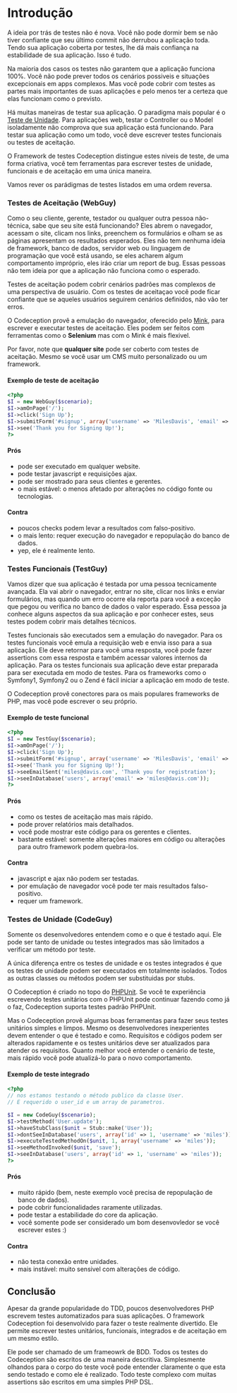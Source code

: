# Introdução

A ideia por trás de testes não é nova. Você não pode dormir bem se não tiver confiante que seu último commit não derrubou a aplicação toda.
Tendo sua aplicação coberta por testes, lhe dá mais confiança na estabilidade de sua aplicação. Isso é tudo.

Na maioria dos casos os testes não garantem que a aplicação funciona 100%. Você não pode prever todos os cenários possiveis e situações excepcionais em apps complexos. Mas você pode cobrir com testes as partes mais importantes de suas aplicações e pelo menos ter a certeza que elas funcionam como o previsto.

Há muitas maneiras de testar sua aplicação. O paradigma mais popular é o [Teste de Unidade](http://pt.wikipedia.org/wiki/Teste_de_unidade). Para aplicações web, testar o Controller ou o Model isoladamente não comprova que sua aplicação está funcionando. Para testar sua aplicação como um todo, você deve escrever testes funcionais ou testes de aceitação.

O Framework de testes Codeception distingue estes niveis de teste, de uma forma criativa, você tem ferramentas para escrever testes de unidade, funcionais e de aceitação em uma única maneira.

Vamos rever os parádigmas de testes listados em uma ordem reversa.

### Testes de Aceitação (WebGuy)

Como o seu cliente, gerente, testador ou qualquer outra pessoa não-técnica, sabe que seu site está funcionando? Eles abrem o navegador, acessam o site, clicam nos links, preenchem os formulários e olham se as páginas apresentam os resultados esperados. Eles não tem nenhuma ideia de framework, banco de dados, servidor web ou linguagem de programação que você está usando, se eles acharem algum comportamento impróprio, eles iráo criar um report de bug. Essas pessoas não tem ideia por que a aplicação não funciona como o esperado.

Testes de aceitação podem cobrir cenários padrões mas complexos de uma perspectiva de usuário. Com os testes de aceitaçao você pode ficar confiante que se aqueles usuários seguirem cenários definidos, não vão ter erros.

O Codeception provê a emulação do navegador, oferecido pelo [Mink](http://mink.behat.org), para escrever e executar testes de aceitação. Eles podem ser feitos com ferramentas como o **Selenium** mas com o Mink é mais flexivel.

Por favor, note que **qualquer site** pode ser coberto com testes de aceitação. Mesmo se você usar um CMS muito personalizado ou um framework.

#### Exemplo de teste de aceitação

``` php
<?php
$I = new WebGuy($scenario);
$I->amOnPage('/');
$I->click('Sign Up');
$I->submitForm('#signup', array('username' => 'MilesDavis', 'email' => 'miles@davis.com'));
$I->see('Thank you for Signing Up!');
?>
```

#### Prós

* pode ser executado em qualquer website.
* pode testar javascript e requisições ajax.
* pode ser mostrado para seus clientes e gerentes.
* o mais estável: o menos afetado por alterações no código fonte ou tecnologias.

#### Contra

* poucos checks podem levar a resultados com falso-positivo.
* o mais lento: requer execução do navegador e repopulação do banco de dados.
* yep, ele é realmente lento.

### Testes Funcionais (TestGuy)

Vamos dizer que sua aplicação é testada por uma pessoa tecnicamente avançada. Ela vai abrir o navegador, entrar no site, clicar nos links e enviar formulários, mas quando um erro ocorre ela reporta para você a exceção que pegou ou verifica no banco de dados o valor esperado. Essa pessoa ja conhece alguns aspectos da sua aplicação e por conhecer estes, seus testes podem cobrir mais detalhes técnicos.

Testes funcionais são executados sem a emulação do navegador. Para os testes funcionais você emula a requisição web e envia isso para a sua aplicação. Ele deve retornar para você uma resposta, você pode fazer assertions com essa resposta e também acessar valores internos da aplicação.
Para os testes funcionais sua aplicação deve estar preparada para ser executada em modo de testes. Para os frameworks como o Symfony1, Symfony2 ou o Zend é fácil iniciar a aplicação em modo de teste.

O Codeception provê conectores para os mais populares frameworks de PHP, mas você pode escrever o seu próprio.

#### Exemplo de teste funcional

``` php
<?php
$I = new TestGuy($scenario);
$I->amOnPage('/');
$I->click('Sign Up');
$I->submitForm('#signup', array('username' => 'MilesDavis', 'email' => 'miles@davis.com'));
$I->see('Thank you for Signing Up!');
$I->seeEmailSent('miles@davis.com', 'Thank you for registration');
$I->seeInDatabase('users', array('email' => 'miles@davis.com'));
?>
```

#### Prós

* como os testes de aceitação mas mais rápido.
* pode prover relatórios mais detalhados.
* você pode mostrar este código para os gerentes e clientes.
* bastante estável: somente alterações maiores em código ou alterações para outro framework podem quebra-los. 

#### Contra

* javascript e ajax não podem ser testadas.
* por emulação de navegador você pode ter mais resultados falso-positivo.
* requer um framework.

### Testes de Unidade (CodeGuy)

Somente os desenvolvedores entendem como e o que é testado aqui. Ele pode ser tanto de unidade ou testes integrados mas são limitados a verificar um método por teste.

A única diferença entre os testes de unidade e os testes integrados é que os testes de unidade podem ser executados em totalmente isolados. Todos as outras classes ou métodos podem ser substituidas por stubs.

O Codeception é criado no topo do [PHPUnit](http://www.phpunit.de/). Se você te experiência escrevendo testes unitários com o PHPUnit pode continuar fazendo como já o faz, Codeception suporta testes padrão PHPUnit.

Mas o Codeception provê algumas boas ferramentas para fazer seus testes unitários simples e limpos. Mesmo os desenvolvedores inexperientes devem entender o que é testado e como. Requisitos e códigos podem ser alterados rapidamente e os testes unitários deve ser atualizados para atender os requisitos. Quanto melhor você entender o cenário de teste, mais rápido você pode atualizá-lo para o novo comportamento.

#### Exemplo de teste integrado

``` php
<?php
// nos estamos testando o método publico da classe User.
// E requerido o user_id e um array de parametros.

$I = new CodeGuy($scenario);
$I->testMethod('User.update');
$I->haveStubClass($unit = Stub::make('User'));
$I->dontSeeInDatabase('users', array('id' => 1, 'username' => 'miles'));
$I->executeTestedMethodOn($unit, 1, array('username' => 'miles'));
$I->seeMethodInvoked($unit, 'save');
$I->seeInDatabase('users', array('id' => 1, 'username' => 'miles'));
?>
```

#### Prós

* muito rápido (bem, neste exemplo você precisa de repopulação de banco de dados).
* pode cobrir funcionalidades raramente utilizadas.
* pode testar a estabilidade do core da aplicação.
* você somente pode ser considerado um bom desenvovledor se você escrever estes :)

#### Contra

* não testa conexão entre unidades.
* mais instável: muito sensivel com alterações de código.

## Conclusão

Apesar da grande popularidade do TDD, poucos desenvolvedores PHP escrevem testes automatizados para suas aplicações. O framework Codeception foi desenvolvido para fazer o teste realmente divertido. Ele permite escrever testes unitários, funcionais, integrados e de aceitação em um mesmo estilo.

Ele pode ser chamado de um frameowrk de BDD. Todos os testes do Codeception são escritos de uma maneira descritiva. Simplesmente olhandos para o corpo do teste você pode entender claramente o que esta sendo testado e como ele é realizado. Todo teste complexo com muitas assertions são escritos em uma simples PHP DSL.